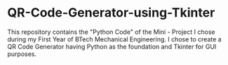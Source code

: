# QR-Code-Generator-using-Tkinter
This repository contains the "Python Code" of the Mini - Project I chose during my First Year of BTech Mechanical Engineering. I chose to create a QR Code Generator having Python as the foundation and Tkinter for GUI purposes.
